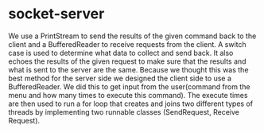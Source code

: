 # socket-server
We use a PrintStream to send the results of the
given command back to the client and a BufferedReader to receive requests from the client. A
switch case is used to determine what data to collect and send back. It also echoes the results of
the given request to make sure that the results and what is sent to the server are the same.
Because we thought this was the best method for the server side we designed the client side to
use a BufferedReader. We did this to get input from the user(command from the menu and how
many times to execute this command). The execute times are then used to run a for loop that
creates and joins two different types of threads by implementing two runnable classes
(SendRequest, Receive Request). 

